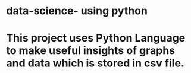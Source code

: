 # data-science- using python
# This project uses Python Language to make useful insights of graphs and data which is stored in csv file.
